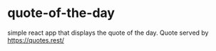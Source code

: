 # quote-of-the-day
simple react app that displays the quote of the day. Quote served by https://quotes.rest/
